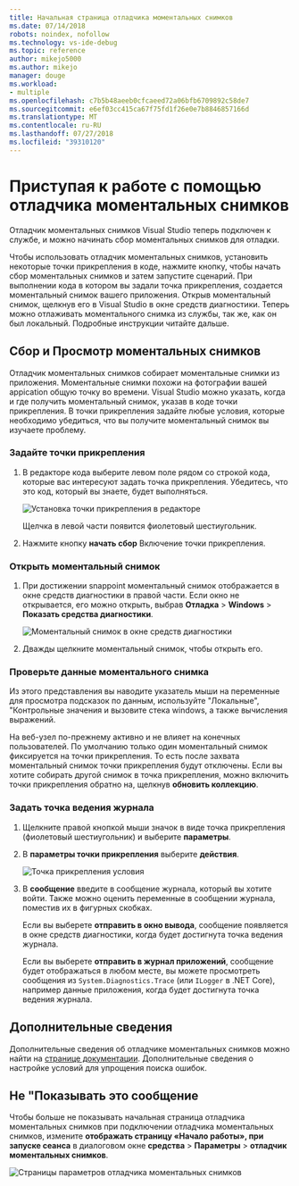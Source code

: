 ```yaml
---
title: Начальная страница отладчика моментальных снимков
ms.date: 07/14/2018
robots: noindex, nofollow
ms.technology: vs-ide-debug
ms.topic: reference
author: mikejo5000
ms.author: mikejo
manager: douge
ms.workload:
- multiple
ms.openlocfilehash: c7b5b48aeeb0cfcaeed72a06bfb6709892c58de7
ms.sourcegitcommit: e6ef03cc415ca67f75fd1f26e0e7b8846857166d
ms.translationtype: MT
ms.contentlocale: ru-RU
ms.lasthandoff: 07/27/2018
ms.locfileid: "39310120"
---
```

# Приступая к работе с помощью отладчика моментальных снимков

Отладчик моментальных снимков Visual Studio теперь подключен к службе, и можно начинать сбор моментальных снимков для отладки.

Чтобы использовать отладчик моментальных снимков, установить некоторые точки прикрепления в коде, нажмите кнопку, чтобы начать сбор моментальных снимков и затем запустите сценарий. При выполнении кода в котором вы задали точка прикрепления, создается моментальный снимок вашего приложения. Открыв моментальный снимок, щелкнув его в Visual Studio в окне средств диагностики. Теперь можно отлаживать моментального снимка из службы, так же, как он был локальный. Подробные инструкции читайте дальше.

## Сбор и Просмотр моментальных снимков

Отладчик моментальных снимков собирает моментальные снимки из приложения. Моментальные снимки похожи на фотографии вашей appication общую точку во времени. Visual Studio можно указать, когда и где получить моментальный снимок, указав в коде точки прикрепления. В точки прикрепления задайте любые условия, которые необходимо убедиться, что вы получите моментальный снимок вы изучаете проблему.

### Задайте точки прикрепления

1. В редакторе кода выберите левом поле рядом со строкой кода, которые вас интересуют задать точка прикрепления. Убедитесь, что это код, который вы знаете, будет выполняться. 

    ![Установка точки прикрепления в редакторе](../media/snapshot-startpage-set-snappoint.png)

    Щелчка в левой части появится фиолетовый шестиугольник.

2. Нажмите кнопку **начать сбор** Включение точки прикрепления.

### Открыть моментальный снимок

1. При достижении snappoint моментальный снимок отображается в окне средств диагностики в правой части. Если окно не открывается, его можно открыть, выбрав **Отладка** > **Windows** > **Показать средства диагностики**. 

    ![Моментальный снимок в окне средств диагностики](../media/snapshot-startpage-diagsession-window.png)

2. Дважды щелкните моментальный снимок, чтобы открыть его.

### Проверьте данные моментального снимка

Из этого представления вы наводите указатель мыши на переменные для просмотра подсказок по данным, используйте "Локальные", "Контрольные значения и вызовите стека windows, а также вычисления выражений.

На веб-узел по-прежнему активно и не влияет на конечных пользователей. По умолчанию только один моментальный снимок фиксируется на точки прикрепления. То есть после захвата моментальный снимок точки прикрепления будут отключены. Если вы хотите собирать другой снимок в точка прикрепления, можно включить точки прикрепления обратно на, щелкнув **обновить коллекцию**.

### Задать точка ведения журнала

1. Щелкните правой кнопкой мыши значок в виде точка прикрепления (фиолетовый шестиугольник) и выберите **параметры**.

2. В **параметры точки прикрепления** выберите **действия**.

    ![Точка прикрепления условия](../media/snapshot-startpage-logpoint.png)

3. В **сообщение** введите в сообщение журнала, который вы хотите войти. Также можно оценить переменные в сообщении журнала, поместив их в фигурных скобках.

    Если вы выберете **отправить в окно вывода**, сообщение появляется в окне средств диагностики, когда будет достигнута точка ведения журнала. 

    Если вы выберете **отправить в журнал приложений**, сообщение будет отображаться в любом месте, вы можете просмотреть сообщения из `System.Diagnostics.Trace` (или `ILogger` в .NET Core), например данные приложения, когда будет достигнута точка ведения журнала.

## Дополнительные сведения

Дополнительные сведения об отладчике моментальных снимков можно найти на [странице документации](../debug-live-azure-applications.md). Дополнительные сведения о настройке условий для упрощения поиска ошибок.

## Не "Показывать это сообщение

Чтобы больше не показывать начальная страница отладчика моментальных снимков при подключении отладчика моментальных снимков, измените **отображать страницу «Начало работы», при запуске сеанса** в диалоговом окне **средства**  >   **Параметры** > **отладчик моментальных снимков**. 

![Страницы параметров отладчика моментальных снимков](../media/snapshot-startpage-tools-options.png)
